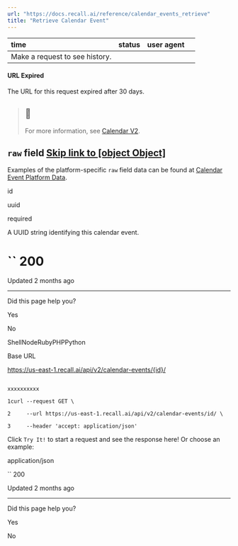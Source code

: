 ```yaml
---
url: "https://docs.recall.ai/reference/calendar_events_retrieve"
title: "Retrieve Calendar Event"
---
```


| time | status | user agent |  |
| :-- | :-- | :-- | :-- |
| Make a request to see history. |

#### URL Expired

The URL for this request expired after 30 days.

> ## 📘
>
> For more information, see [Calendar V2](https://docs.recall.ai/docs/v2).

## `raw` field   [Skip link to [object Object]](https://docs.recall.ai/reference/calendar_events_retrieve\#raw-field)

Examples of the platform-specific `raw` field data can be found at [Calendar Event Platform Data](https://docs.recall.ai/reference/calendar-event-platform-data).

id

uuid

required

A UUID string identifying this calendar event.

# `` 200

Updated 2 months ago

* * *

Did this page help you?

Yes

No

ShellNodeRubyPHPPython

Base URL

https://us-east-1.recall.ai/api/v2/calendar-events/{id}/

```

xxxxxxxxxx

1curl --request GET \

2     --url https://us-east-1.recall.ai/api/v2/calendar-events/id/ \

3     --header 'accept: application/json'

```

Click `Try It!` to start a request and see the response here! Or choose an example:

application/json

`` 200

Updated 2 months ago

* * *

Did this page help you?

Yes

No